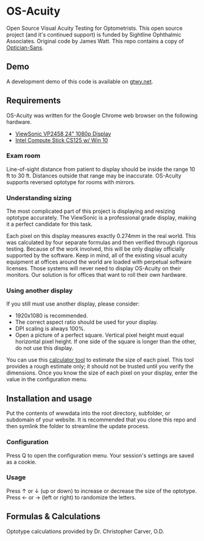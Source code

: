 # OS-Acuity
Open Source Visual Acuity Testing for Optometrists. This open source project (and it's continued support) is funded by Sightline Ophthalmic Associates. Original code by James Watt. This repo contains a copy of [Optician-Sans](https://github.com/anewtypeofinterference/Optician-Sans).

## Demo
A development demo of this code is available on [gtwy.net](https://gtwy.net/eyes/).

## Requirements
OS-Acuity was written for the Google Chrome web browser on the following hardware.
* [ViewSonic VP2458 24" 1080p Display](https://amzn.to/2JeLP8s)
* [Intel Compute Stick CS125 w/ Win 10](https://amzn.to/2H0kC80)

### Exam room
Line-of-sight distance from patient to display should be inside the range 10 ft to 30 ft. Distances outside that range may be inaccurate. OS-Acuity supports reversed optotype for rooms with mirrors.

### Understanding sizing
The most complicated part of this project is displaying and resizing optotype accurately. The ViewSonic is a professional grade display, making it a perfect candidate for this task.

Each pixel on this display measures exactly 0.274mm in the real world. This was calculated by four separate formulas and then verified through rigorous testing. Because of the work involved, this will be only display officially supported by the software. Keep in mind, all of the existing visual acuity equipment at offices around the world are loaded with perpetual software licenses. Those systems will never need to display OS-Acuity on their monitors. Our solution is for offices that want to roll their own hardware.

### Using another display
If you still must use another display, please consider:
* 1920x1080 is recommended.
* The correct aspect ratio should be used for your display.
* DPI scaling is always 100%.
* Open a picture of a perfect square. Vertical pixel height must equal horizontal pixel height. If one side of the square is longer than the other, do not use this display.

You can use this [calculator tool](http://lcdtech.info/en/data/pixel.size.htm) to estimate the size of each pixel. This tool provides a rough estimate only; it should not be trusted until you verify the dimensions. Once you know the size of each pixel on your display, enter the value in the configuration menu.

## Installation and usage
Put the contents of wwwdata into the root directory, subfolder, or subdomain of your website. It is recommended that you clone this repo and then symlink the folder to streamline the update process.

### Configuration
Press Q to open the configuration menu. Your session's settings are saved as a cookie.

### Usage
Press ↑ or ↓ (up or down) to increase or decrease the size of the optotype. Press ← or → (left or right) to randomize the letters.

## Formulas & Calculations
Optotype calculations provided by Dr. Christopher Carver, O.D.

